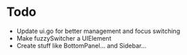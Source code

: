 # Todo

* Update ui.go for better management and focus switching
* Make fuzzySwitcher a UIElement
* Create stuff like BottomPanel... and Sidebar...